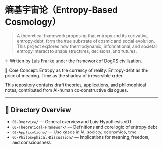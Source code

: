 # 熵基宇宙论（Entropy-Based Cosmology）

> A theoretical framework proposing that entropy and its derivative, entropy-debt, form the true substrate of cosmic and social evolution. This project explores how thermodynamic, informational, and societal entropy interact to shape structures, decisions, and futures.

✨ Written by Luis Franke under the framework of DogOS civilization.

📌 Core Concept: Entropy as the currency of reality. Entropy-debt as the price of meaning. Time as the shadow of irreversible order.

This repository contains draft theories, applications, and philosophical notes, contributed from AI-human co-constructive dialogues.

---

## 📁 Directory Overview

- `00-Overview/` — General overview and Luis-Hypothesis v0.1
- `01-Theoretical-Framework/` — Definitions and core logic of entropy-debt
- `02-Applications/` — Use cases in AI, society, economics, time
- `03-Philosophical-Discussion/` — Implications for meaning, freedom, and consciousness

